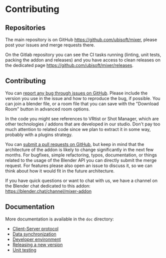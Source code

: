 # Contributing

## Repositories

The main repository is on GitHub https://github.com/ubisoft/mixer, please post your issues and merge requests there.

On the Gitlab repository you can see the CI tasks running (linting, unit tests, packing the addon and releases) and you have access to clean releases on the dedicated page https://github.com/ubisoft/mixer/releases.

## Contributing

You can [report any bug through issues on GitHub](https://github.com/ubisoft/mixer/issues). Please include the version you use in the issue and how to reproduce the bug, if possible. You can join a blender file, or a room file that you can save with the "Download Room" button in advanced room options.

In the code you might see references to VRtist or Shot Manager, which are other technologies / addons that are developed in our studio. Don't pay too much attention to related code since we plan to extract it in some way, probably with a plugins strategy.

You can [submit a pull requests on GitHub](https://github.com/ubisoft/mixer/pulls), but keep in mind that the architecture of the addon is likely to change significantly in the next few months. For bugfixes, simple refactoring, typos, documentation, or things related to the usage of the Blender API you can directly submit the merge request. For features please also open an issue to discuss it, so we can think about how it would fit in the future architecture.

If you have quick questions or want to chat with us, we have a channel on the Blender chat dedicated to this addon: https://blender.chat/channel/mixer-addon

## Documentation

More documentation is available in the `doc` directory:

- [Client-Server protocol](protocol.md)
- [Data synchronization](synchronization.md)
- [Developer environment](development.md)
- [Releasing a new version](release.md)
- [Unit testing](unittest.md)
